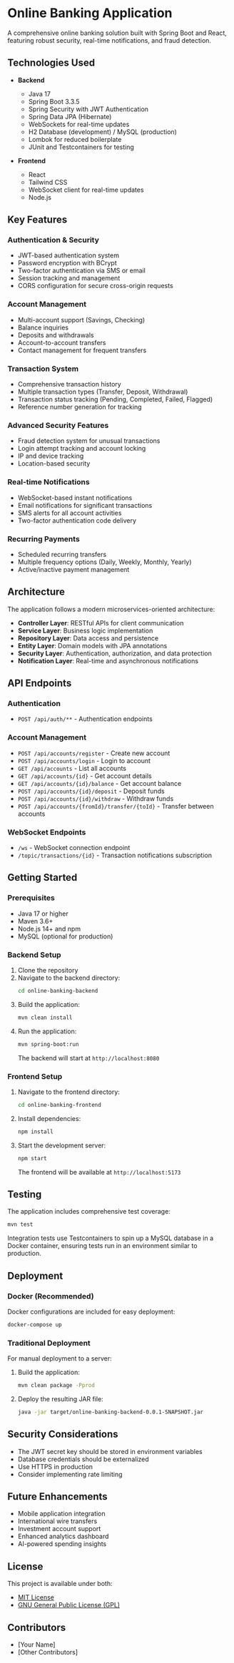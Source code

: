 # Online Banking Application

A comprehensive online banking solution built with Spring Boot and React, featuring robust security, real-time notifications, and fraud detection.

## Technologies Used
- **Backend**
  - Java 17
  - Spring Boot 3.3.5
  - Spring Security with JWT Authentication
  - Spring Data JPA (Hibernate)
  - WebSockets for real-time updates
  - H2 Database (development) / MySQL (production)
  - Lombok for reduced boilerplate
  - JUnit and Testcontainers for testing

- **Frontend**
  - React
  - Tailwind CSS
  - WebSocket client for real-time updates
  - Node.js

## Key Features

### Authentication & Security
- JWT-based authentication system
- Password encryption with BCrypt
- Two-factor authentication via SMS or email
- Session tracking and management
- CORS configuration for secure cross-origin requests

### Account Management
- Multi-account support (Savings, Checking)
- Balance inquiries
- Deposits and withdrawals
- Account-to-account transfers
- Contact management for frequent transfers

### Transaction System
- Comprehensive transaction history
- Multiple transaction types (Transfer, Deposit, Withdrawal)
- Transaction status tracking (Pending, Completed, Failed, Flagged)
- Reference number generation for tracking

### Advanced Security Features
- Fraud detection system for unusual transactions
- Login attempt tracking and account locking
- IP and device tracking
- Location-based security

### Real-time Notifications
- WebSocket-based instant notifications
- Email notifications for significant transactions
- SMS alerts for all account activities
- Two-factor authentication code delivery

### Recurring Payments
- Scheduled recurring transfers
- Multiple frequency options (Daily, Weekly, Monthly, Yearly)
- Active/inactive payment management

## Architecture

The application follows a modern microservices-oriented architecture:

- **Controller Layer**: RESTful APIs for client communication
- **Service Layer**: Business logic implementation
- **Repository Layer**: Data access and persistence
- **Entity Layer**: Domain models with JPA annotations
- **Security Layer**: Authentication, authorization, and data protection
- **Notification Layer**: Real-time and asynchronous notifications

## API Endpoints

### Authentication
- `POST /api/auth/**` - Authentication endpoints

### Account Management
- `POST /api/accounts/register` - Create new account
- `POST /api/accounts/login` - Login to account
- `GET /api/accounts` - List all accounts
- `GET /api/accounts/{id}` - Get account details
- `GET /api/accounts/{id}/balance` - Get account balance
- `POST /api/accounts/{id}/deposit` - Deposit funds
- `POST /api/accounts/{id}/withdraw` - Withdraw funds
- `POST /api/accounts/{fromId}/transfer/{toId}` - Transfer between accounts

### WebSocket Endpoints
- `/ws` - WebSocket connection endpoint
- `/topic/transactions/{id}` - Transaction notifications subscription

## Getting Started

### Prerequisites
- Java 17 or higher
- Maven 3.6+
- Node.js 14+ and npm
- MySQL (optional for production)

### Backend Setup
1. Clone the repository
2. Navigate to the backend directory:
   ```bash
   cd online-banking-backend
   ```
3. Build the application:
   ```bash
   mvn clean install
   ```
4. Run the application:
   ```bash
   mvn spring-boot:run
   ```
   The backend will start at `http://localhost:8080`

### Frontend Setup
1. Navigate to the frontend directory:
   ```bash
   cd online-banking-frontend
   ```
2. Install dependencies:
   ```bash
   npm install
   ```
3. Start the development server:
   ```bash
   npm start
   ```
   The frontend will be available at `http://localhost:5173`

## Testing
The application includes comprehensive test coverage:

```bash
mvn test
```

Integration tests use Testcontainers to spin up a MySQL database in a Docker container, ensuring tests run in an environment similar to production.

## Deployment

### Docker (Recommended)
Docker configurations are included for easy deployment:

```bash
docker-compose up
```

### Traditional Deployment
For manual deployment to a server:

1. Build the application:
   ```bash
   mvn clean package -Pprod
   ```
2. Deploy the resulting JAR file:
   ```bash
   java -jar target/online-banking-backend-0.0.1-SNAPSHOT.jar
   ```

## Security Considerations
- The JWT secret key should be stored in environment variables
- Database credentials should be externalized
- Use HTTPS in production
- Consider implementing rate limiting

## Future Enhancements
- Mobile application integration
- International wire transfers
- Investment account support
- Enhanced analytics dashboard
- AI-powered spending insights

## License
This project is available under both:
- [MIT License](https://opensource.org/licenses/MIT)
- [GNU General Public License (GPL)](https://www.gnu.org/licenses/gpl-3.0.html)

## Contributors
- [Your Name]
- [Other Contributors]
